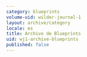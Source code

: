 ```yaml
---
category: blueprints
volume-uid: wilder-journal-1
layout: archive/category
locale: es
title: Archivo de Blueprints
uid: wj1-archive-blueprints
published: false
---
```

